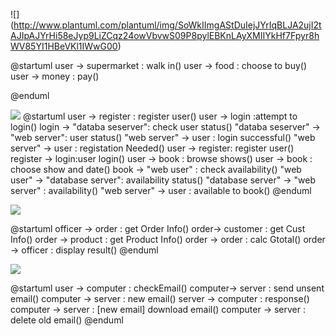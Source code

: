 
![]
(http://www.plantuml.com/plantuml/img/SoWkIImgAStDuIejJYrIqBLJA2ujI2tAJIpAJYrHi58eJyp9LiZCqz24owVbvwS09P8pylEBKnLAyXMIIYkHf7Fpyr8hWV85YI1HBeVKl1IWwG00)

@startuml
user -> supermarket : walk in()
user -> food : choose to buy()
user -> money : pay()

@enduml


![](http://www.plantuml.com/plantuml/img/TP9Dai8W48Ntdg8hArtC1LXCUOAv0pyzXXB35DreUVjfI4XIegiGtlSQtalEn3fnleL39apmzGq9BvvOrcfR5kruMf4GBtu2fPdnziV0STuvdk0mIy8CJhCs6WZ5TCSqAB0ZsckT1N8gPvAH7LQz3pImsbuCEwsmLLNBbIXRYqI_ENmcvr2QVPpW1z6XsoLhYVliwtlBhwfd2RuEC35UvH2JueCGQ9H7hzennaK5FJcG3b2eghRunJ90AqtVjG_Q-E3vsQBDn5PrcTWws_DTsHluMZQejoVr9IvKmFBnoxq5FUFav4Vw1m00)
@startuml
user -> register : register user()
user -> login :attempt to login() 
login -> "databa seserver": check user status()
"databa seserver" -> "web server": user status()
"web server" -> user : login successful()
"web server" -> user : registation Needed()
user -> register: register user()
register -> login:user login()
user -> book : browse shows()
user -> book : choose show and date()
book -> "web user" : check availability()
"web user" -> "database server": availability status()
"database server" -> "web server" : availability()
"web server" -> user : available to book()
@enduml

![](http://www.plantuml.com/plantuml/img/SoWkIImgAStDuSfFIyjCJYrIqBLJo2zA0JAi5D9JInJymMpFlBHy3Kqki0HGGN9fSKb-BboDCv2BeWHaI45HVaffSWbKIG2KXwuAPbLoOawoWdj9VabY3eeqr55M2YcPnGKvYPKAHQd5fJabG3KEgNafG7S30000)

@startuml
officer -> order : get Order Info()
order-> customer : get Cust Info()
order -> product : get Product Info()
order -> order : calc Gtotal()
order -> officer : display result()
@enduml

![](http://www.plantuml.com/plantuml/img/SoWkIImgAStDuIejJYrIqBLJICxFBIWj0RAj598pKfEpNNCJCtCqDBbWua0bG9LbO0N5gNaf2gLvGAf48HLDdGAomhpKShW2g22gLKMfnGNvG8Dm6H0DDo5M8IM_F2ydFp45lvKfgJcf9QaA-Ja8TGv0vmAz2W00)

@startuml
user -> computer : checkEmail()
computer-> server : send unsent email()
computer -> server : new email()
server -> computer : response()
computer -> server : [new email] download email()
computer -> server : delete old email()
@enduml

